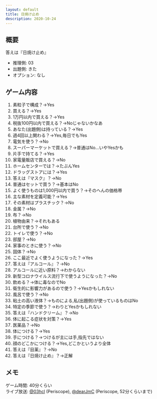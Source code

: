```yaml
---
layout: default
title: 日焼け止め
description: 2020-10-24
---
```


## 概要

答えは『日焼け止め』

- 推理側: 03
- 出題側: きた
- オプション: なし

## ゲーム内容

1. 素粒子で構成？→Yes
2. 買える？→Yes
3. 1万円以内で買える？→Yes
4. 税抜100円以内で買える？→Noじゃないかなあ
5. あなた(出題側)は持っている？→Yes
6. 週4回以上関わる？→Yes,毎日でもYes
7. 電気を使う？→No
8. スーパーマーケットで買える？→普通はNo…いやYesかも
9. 片手で持てる？→Yes
10. 家電量販店で買える？→No
11. ホームセンターでは？→たぶんYes
12. ドラッグストアには？→Yes
13. 答えは『マスク』？→No
14. 普通はセットで買う？→基本はNo
15. よく使うものは1,000円以内で買う？→そのへんの価格帯
16. 主な素材を定義可能？→Yes
17. その素材はプラスチック？→No
18. 金属？→No
19. 布？→No
20. 植物由来？→それもある
21. 台所で使う？→No
22. トイレで使う？→No
23. 部屋？→No
24. 家事のときに使う？→No
25. 固体？→No
26. ここ最近でよく使うようになった？→Yes
27. 答えは『アルコール』？→No
28. アルコールに近い原料？→わからない
29. 新型コロナウイルス流行下で使うようになった？→No
30. 飲める？→体に毒なのでNo
31. 衛生的に影響力があるので使う？→Yesかもしれない
32. 風呂で使う？→No
33. 粘土の高い液体？→ものによる,私(出題側)が使っているものはNo
34. 特定の季節で使う？→わりとYesかもしれない
35. 答えは『ハンドクリーム』？→No
36. 体に起こる症状を対策？→Yes
37. 医薬品？→No
38. 体につける？→Yes
39. 手につける？→つけるが主には手,指先ではない
40. 顔のどこかにつける？→Yes,どこかというより全体
41. 答えは『目薬』？→No
42. 答えは『日焼け止め』？→正解

## メモ

ゲーム時間: 40分くらい  
ライブ放送: [@03hcl](https://www.periscope.tv/03hcl/1LyxBanadAEJN) (Periscope), [@dearJmC](https://www.pscp.tv/dearJmC/1ynKOqyqZqvJR) (Periscope, 52分くらいまで)
